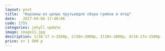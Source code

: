 ```yaml
---
layout: post
title:  "Корзины из целых прутьевдля сбора грибов и ягод"
date:   2017-04-06 17:40:06
code: 1755
categories: jekyll update
image: image11.jpg
description: 1)16-17 л-1500р, 2)20л-2000р, 3)20л-2000р, 4)16-17л-1500р
price: от 1 500 р
---
```


